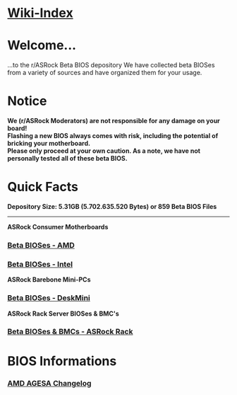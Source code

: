 # [Wiki-Index](/r/ASRock/wiki/index)

# **Welcome...**  
...to the r/ASRock Beta BIOS depository
We have collected beta BIOSes from a variety of sources and have organized them for your usage.  

# Notice
**We (r/ASRock Moderators) are not responsible for any damage on your board!  
Flashing a new BIOS always comes with risk, including the potential of bricking your motherboard.  
Please only proceed at your own caution. As a note, we have not personally tested all of these beta BIOS.**

# Quick Facts  
**Depository Size: 5.31GB (5.702.635.520 Bytes) or 859 Beta BIOS Files**
<hr>

**ASRock Consumer Motherboards**  
### [Beta BIOSes - AMD](beta_bios_amd)  
### [Beta BIOSes - Intel](beta_bios_intel)

**ASRock Barebone Mini-PCs**  
### [Beta BIOSes - DeskMini](beta_bios_deskmini)

**ASRock Rack Server BIOSes & BMC's**  
### [Beta BIOSes & BMCs - ASRock Rack](beta_bios_rack)

# BIOS Informations
### [AMD AGESA Changelog](about_agesa)